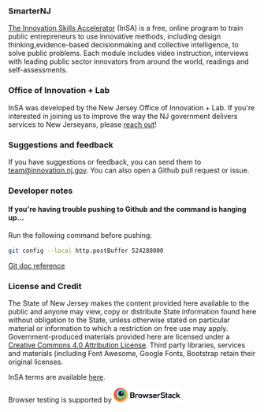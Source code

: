 ### SmarterNJ

[The Innovation Skills Accelerator](https://innovation.nj.gov/skills) (InSA) is a free, online program to train public entrepreneurs to use innovative methods, including design thinking,evidence-based decisionmaking and collective intelligence, to solve public problems. Each module includes video instruction, interviews with leading public sector innovators from around the world, readings and self-assessments.

### Office of Innovation + Lab

InSA was developed by the New Jersey Office of Innovation + Lab. If you're interested in joining us to improve the way the NJ government delivers services to New Jerseyans, please [reach out](mailto:innovation@tech.nj.gov)!

### Suggestions and feedback

If you have suggestions or feedback, you can send them to team@innovation.nj.gov. You can also open a Github pull request or issue.

### Developer notes

#### If you're having trouble pushing to Github and the command is hanging up...

Run the following command before pushing:

```bash
git config --local http.postBuffer 524288000
```

[Git doc reference](https://git-scm.com/docs/git-config#Documentation/git-config.txt-httppostBuffer)

### License and Credit

The State of New Jersey makes the content provided here available to the public and anyone may view, copy or distribute State information found here without obligation to the State, unless otherwise stated on particular material or information to which a restriction on free use may apply. Government-produced materials provided here are licensed under a [Creative Commons 4.0 Attribution License](https://creativecommons.org/licenses/by/4.0/deed.ast).
Third party libraries, services and materials (including Font Awesome, Google Fonts, Bootstrap retain their original licenses.

InSA terms are available [here](https://innovation.nj.gov/skills/tos.html).

Browser testing is supported by [<img alt="BrowserStack" src="https://github.com/newjersey/smarternj/blob/master/gh/browserstack.svg" width="135">](https://www.browserstack.com/)
